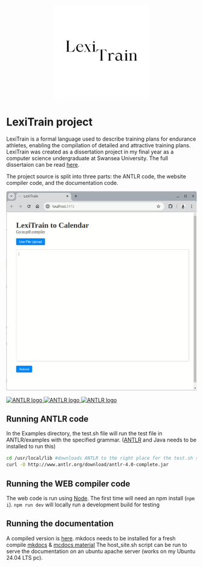 <p align="center">
  <img src="./Logo.png" alt="LexiTrain Logo" width="250" height="250"/>
</p>

# LexiTrain project
LexiTrain is a formal language used to describe training plans for endurance athletes, enabling the compilation of detailed and attractive training plans.
LexiTrain was created as a dissertation project in my final year as a computer science undergraduate at Swansea University.
The full dissertaion can be read [here](./dissertation.pdf).

The project source is split into three parts: the ANTLR code, the website compiler code, and the documentation code.

![LexiTrain Preview](./preview.gif)

<a href="https://www.antlr.org/">
  <img src="https://www.svgrepo.com/show/373431/antlr.svg" alt="ANTLR logo" width="25" height="25" />
</a>

<a href="https://www.antlr.org/">
  <img src="https://www.svgrepo.com/show/373431/antlr.svg" alt="ANTLR logo" width="25" height="25" />
</a>

<a href="https://www.antlr.org/">
  <img src="https://www.svgrepo.com/show/373431/antlr.svg" alt="ANTLR logo" width="25" height="25" />
</a>

## Running ANTLR code
In the Examples directory, the test.sh file will run the test file in ANTLR/examples with the specified grammar. ([ANTLR](https://www.antlr.org/download.html) and Java needs to be installed to run this)

```sh
cd /usr/local/lib #downloads ANTLR to the right place for the test.sh script
curl -O http://www.antlr.org/download/antlr-4.0-complete.jar
```

## Running the WEB compiler code
The web code is run using [Node](https://nodejs.org/en/download/). The first time will need an npm install (`npm i`).
`npm run dev` will locally run a development build for testing

## Running the documentation
A compiled version is [here](./DOCS/site/).
mkdocs needs to be installed for a fresh compile [mkdocs](https://www.mkdocs.org/user-guide/installation/) & [mcdocs material](https://squidfunk.github.io/mkdocs-material/getting-started/)
The host_site.sh script can be run to serve the documentation on an ubuntu apache server (works on my Ubuntu 24.04 LTS pc).

